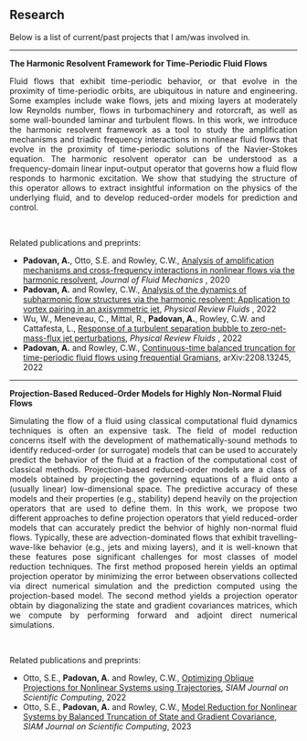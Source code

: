 ## Research

Below is a list of current/past projects that I am/was involved in. 

-------------------
**The Harmonic Resolvent Framework for Time-Periodic Fluid Flows**

<p align="justify">
Fluid flows that exhibit time-periodic behavior, or that evolve in the proximity of time-periodic orbits, are ubiquitous in nature and engineering.
Some examples include wake flows, jets and mixing layers at moderately low Reynolds number, flows in turbomachinery and rotorcraft, as well as some wall-bounded laminar and turbulent flows. 
In this work, we introduce the harmonic resolvent framework as a tool to study the amplification mechanisms and triadic frequency interactions in nonlinear fluid flows that evolve in the proximity of time-periodic solutions of the Navier-Stokes equation.
The harmonic resolvent operator can be understood as a frequency-domain linear input-output operator that governs how a fluid flow responds to harmonic excitation.
We show that studying the structure of this operator allows to extract insightful information on the physics of the underlying fluid, and to develop reduced-order models for prediction and control.
</p>
<br>

Related publications and preprints:
- <b>Padovan, A.</b>, Otto, S.E. and Rowley, C.W., [Analysis of amplification mechanisms and cross-frequency interactions in nonlinear flows via the harmonic resolvent](https://www.cambridge.org/core/journals/journal-of-fluid-mechanics/article/abs/analysis-of-amplification-mechanisms-and-crossfrequency-interactions-in-nonlinear-flows-via-the-harmonic-resolvent/49CEFC0FDF1E6F395E4CD97001832B5F), <i> Journal of Fluid Mechanics </i>, 2020
- <b>Padovan, A.</b> and Rowley, C.W., [Analysis of the dynamics of subharmonic flow structures via the harmonic resolvent: Application to vortex pairing in an axisymmetric jet](https://journals.aps.org/prfluids/abstract/10.1103/PhysRevFluids.7.073903), <i> Physical Review Fluids </i>, 2022
- Wu, W., Meneveau, C., Mittal, R., <b>Padovan, A.</b>, Rowley, C.W. and Cattafesta, L., [Response of a turbulent separation bubble to zero-net-mass-flux jet perturbations](https://journals.aps.org/prfluids/abstract/10.1103/PhysRevFluids.7.084601), <i> Physical Review Fluids </i>, 2022
- <b>Padovan, A.</b> and Rowley, C.W., [Continuous-time balanced truncation for time-periodic fluid flows using frequential Gramians](https://arxiv.org/abs/2208.13245), arXiv:2208.13245, 2022


-------------------
**Projection-Based Reduced-Order Models for Highly Non-Normal Fluid Flows**

<p align="justify">
Simulating the flow of a fluid using classical computational fluid dynamics techniques is often an expensive task. The field of model reduction concerns itself with the development of mathematically-sound methods to identify reduced-order (or surrogate) models that can be used to accurately predict the behavior of the fluid at a fraction of the computational cost of classical methods.
Projection-based reduced-order models are a class of models obtained by projecting the governing equations of a fluid onto a (usually linear) low-dimensional space.
The predictive accuracy of these models and their properties (e.g., stability) depend heavily on the projection operators that are used to define them.
In this work, we propose two different approaches to define projection operators that yield reduced-order models that can accurately predict the behvior of highly non-normal fluid flows.
Typically, these are advection-dominated flows that exhibit travelling-wave-like behavior (e.g., jets and mixing layers), and it is well-known that these features pose significant challenges for most classes of model reduction techniques.
The first method proposed herein yields an optimal projection operator by minimizing the error between observations collected via direct numerical simulation and the prediction computed using the projection-based model.
The second method yields a projection operator obtain by diagonalizing the state and gradient covariances matrices, which we compute by performing forward and adjoint direct numerical simulations.
</p>
<br>

Related publications and preprints:
- Otto, S.E., <b>Padovan, A.</b> and Rowley, C.W., [Optimizing Oblique Projections for Nonlinear Systems using Trajectories](https://epubs.siam.org/doi/10.1137/21M1425815), <i>SIAM Journal on Scientific Computing</i>, 2022
- Otto, S.E., <b>Padovan, A.</b> and Rowley, C.W., [Model Reduction for Nonlinear Systems by Balanced Truncation of State and Gradient Covariance](https://epubs.siam.org/doi/full/10.1137/22M1513228),  <i>SIAM Journal on Scientific Computing</i>, 2023




